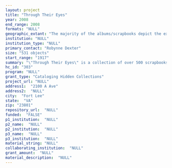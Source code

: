 ```yaml
--- 
layout: project 
title: "Through Their Eyes"
year: 2008
end_range: 2008
formats: "NULL"
geographic_extant: "The majority of the albums/scrapbooks depict the experience of these women all over the world. A large number from 1941-1945 come from women who serve"
institution: "NULL"
institution_type: "NULL"
primary_contact: "Robynne Dexter"
size: "531 objects"
start_range: "1917"
summary: "\"Through Their Eyes\" is a collection of over 500 scrapbooks containing over 25,000 individual archival documents, documenting the service of Army women from World War One to the present. The albums contain letters, photographs, newspaper clippings, holiday and birthday cards, mementos such as train tickets, entertainment programs, and personal items that these women felt were important enough to save. A few examples follow. The WWI album from Ethel Gray details her 18 months at a Base Hospital in France as a contracted Reconstruction Aide (what we now call a physical therapist.) A WWII album from Harriet West-Waddy contains rare photographs of African-American women in uniform during WWII. West-Waddy was formerly an assistant to Mary McCloud-Betheune. Four albums contain hundreds of clippings and photographs depicting life of women who served in the first Training battalion at Fort Lee, VA in the late 1950s. It captures their experiences as the Army underwent racial integration. There are several scrapbooks from women's service in Vietnam that tell their unknown story. These women's service took them all over the world offering a global perspective. The information they contain paint a true and accurate picture of the experiences, thoughts, and feelings of the owner, often as they transitioned from civilian to soldier, and back to civilian."
hc_id: "303"
program: "NULL"
grant_type: "Cataloging Hidden Collections"
project_url: "NULL"
address1:  "2100 A Ave"
address2:  "NULL"
city:  "Fort Lee"
state:  "VA"
zip: "23801"
repository_url:  "NULL"
funded:  "FALSE"
p1_institution:  "NULL"
p2_name:  "NULL"
p2_institution:  "NULL"
p3_name:  "NULL"
p3_institution:  "NULL"
material_string: "NULL"
collaborating_institution:  "NULL"
grant_amount:  "NULL"
material_description:  "NULL"
---
```

